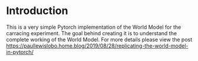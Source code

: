 # Introduction

This is a very simple Pytorch implementation of the World Model for the carracing experiment.
The goal behind creating it is to understand the complete working of the World Model. 
For more details please view the post https://paullewislobo.home.blog/2019/08/28/replicating-the-world-model-in-pytorch/ 
